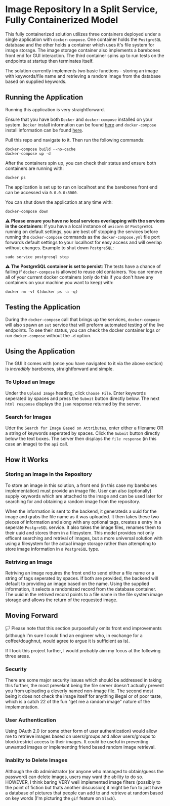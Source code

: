 # Image Repository In a Split Service, Fully Containerized Model

This fully containerized solution utilizes three containers deployed under a single application with `docker-compose`. One container holds the `PostgreSQL` database and the other holds a container which uses it's file system for image storage. The image storage container also implements a barebones front end for GUI interaction. The third container spins up to run tests on the endpoints at startup then terminates itself.

The solution currently implements two basic functions - storing an image with keywords/file name and retrieving a random image from the database based on supplied keywords.

## Running the Application

Running this application is very straightforward. 

Ensure that you have both `Docker` and `docker-compose` installed on your system. `Docker` install information can be found [here](https://docs.docker.com/engine/install/) and `docker-compose` install information can be found [here](https://docs.docker.com/compose/install/).

Pull this repo and navigate to it. Then run the following commands:

```shell
docker-compose build --no-cache
docker-compose up -d
```

After the containers spin up, you can check their status and ensure both containers are running with:

```shell
docker ps 
```

The application is set up to run on localhost and the barebones front end can be accessed via `0.0.0.0:8000`.

You can shut down the application at any time with:

```shell
docker-compose down
```

:warning: **Please ensure you have no local services overlapping with the services in the containers**: If you have a local instance of `uvicorn` or `PostgreSQL` running on default settings, you are best off stopping the services before running the `docker-compose` commands as the `docker-compose.yml` file port forwards default settings to your localhost for easy access and will overlap without changes. Example to shut down `PostgreSQL`:

```shell
sudo service postgresql stop
```

:warning: **The PostgreSQL container is set to persist**: The tests have a chance of failing if `docker-compose` is allowed to reuse old containers. You can remove all of your current docker containers (only do this if you don't have any containers on your machine you want to keep) with:

```shell
docker rm -vf $(docker ps -a -q)
```

## Testing the Application

During the `docker-compose` call that brings up the services, `docker-compose` will also spawn an `sut` service that will preform automated testing of the live endpoints. To see their status, you can check the docker container logs or run `docker-compose` without the `-d` option.

## Using the Application

The GUI it comes with (once you have navigated to it via the above section) is *incredibly* barebones, straightforward and simple. 

### To Upload an Image

Under the `Upload Image` heading, click `Choose File`.  Enter keywords seperated by spaces and press the `Submit` button directly below.  The next `html response` displays the `json` response returned by the server.

### Search for Images

Uder the `Search for Image Based on Attributes`, enter either a filename OR a string of keywords seperated by spaces.  Click the `Submit` button directly below the text boxes.  The server then displays the `file response` (in this case an image) to the `api` call.

## How it Works

### Storing an Image in the Repository

To store an image in this solution, a front end (in this case my barebones implementation) must provide an image file.  User can also (optionally) supply keywords which are attached to the image and can be used later for searching for and obtaining a random image from the repository. 

When the information is sent to the backend, it generateds a uuid for the image and grabs the file name as it was uploaded.  It then takes these two pieces of information and along with any optional tags, creates a entry in a seperate `PostgreSQL` service.  It also takes the image files, renames them to their uuid and stores them in a filesystem.  This model provides not only efficent searching and retrival of images, but a more universal solution with using a filesystem for the actual image storage rather than attempting to store image information in a `PostgreSQL` type.

### Retriving an Image

Retriving an image requires the front end to send either a file name or a string of tags seperated by spaces.  If both are provided, the backend will default to providing an image based on the name.  Using the supplied information, it selects a randomized record from the database container.  The uuid in the retrived record points to a file name in the file system image storage and allows the return of the requested image.

## Moving Forward

:white_flag: Please note that this section purposefully omits front end improvements (although I'm sure I could find an engineer who, in exchange for a coffee/doughnut, would agree to argue it is sufficient as is).

If I took this project further, I would probably aim my focus at the following three areas.

### Security

There are some major security issues which should be addressed in taking this further, the most prevelant being the file server doesn't actually prevent you from uploading a cleverly named non-image file. The second most being it does not check the image itself for anything illegal or of poor taste, which is a catch 22 of the fun "get me a random image" nature of the implementation.

### User Authentication

Using OAuth 2.0 (or some other form of user authentication) would allow me to retrieve images based on users/groups and allow users/groups to block/restrict access to their images.  It could be useful in preventing unwanted images or implementing friend based random image retrieval.

### Inablity to Delete Images

Although the db administrator (or anyone who managed to obtain/guess the password) can delete images, users may want the ability to do so.  HOWEVER, I think baring VERY well implemented image filters (possibly to the point of fiction but thats another discussion) it might be fun to just have a database of pictures that people can add to and retrieve at random based on key words (I'm picturing the `gif` feature on `Slack`).
